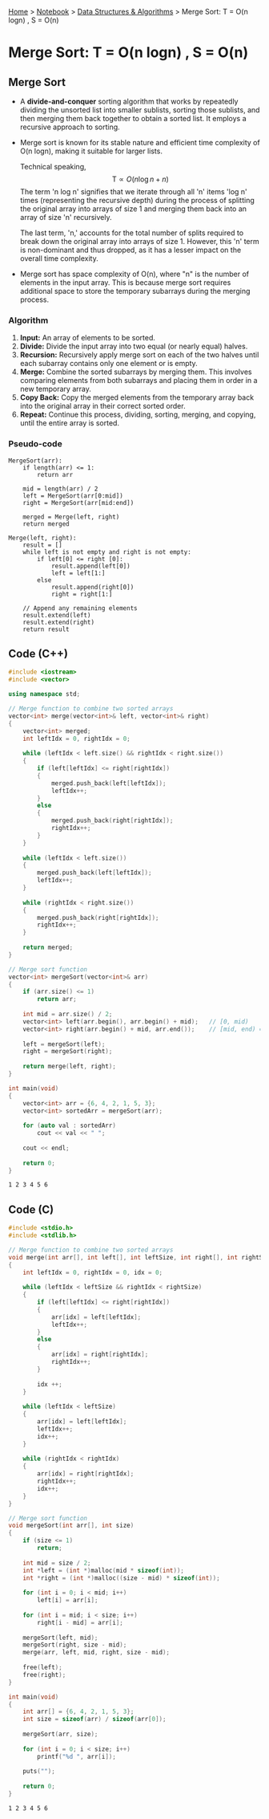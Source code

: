 <a href="../../">Home</a> > <a href="../notebook">Notebook</a> > <a href="./">Data Structures & Algorithms</a> > Merge Sort: T = O(n logn) , S = O(n) 

# Merge Sort: T = O(n logn) , S = O(n) 



## Merge Sort

* A **divide-and-conquer** sorting algorithm that works by repeatedly dividing the unsorted list into smaller sublists, sorting those sublists, and then merging them back together to obtain a sorted list. It employs a recursive approach to sorting.

* Merge sort is known for its stable nature and efficient time complexity of O(n logn), making it suitable for larger lists.

  Technical speaking,
  $$
  \text{T} \propto O({n \log n} + n)
  $$
  The term 'n log n' signifies that we iterate through all 'n' items 'log  n' times (representing the recursive depth) during the process of splitting the original array into arrays of size 1 and merging them back into an array of size 'n' recursively.

  The last term, 'n,' accounts for the total number of splits required to break down the original array into arrays of size 1. However, this 'n'  term is non-dominant and thus dropped, as it has a lesser impact on the  overall time complexity.

* Merge sort has space complexity of O(n), where "n" is the number of elements in the input array. This is because merge sort requires additional space to store the temporary subarrays during the merging process.

### Algorithm

1. **Input:** An array of elements to be sorted.
2. **Divide:** Divide the input array into two equal (or nearly equal) halves.
3. **Recursion:** Recursively apply merge sort on each of the two halves until each subarray contains only one element or is empty.
4. **Merge:** Combine the sorted subarrays by merging them. This involves comparing elements from both subarrays and placing them in order in a new temporary array.
5. **Copy Back:** Copy the merged elements from the temporary array back into the original array in their correct sorted order.
6. **Repeat:** Continue this process, dividing, sorting, merging, and copying, until the entire array is sorted.

### Pseudo-code

```plain
MergeSort(arr):
	if length(arr) <= 1:
		return arr
		
	mid = length(arr) / 2
	left = MergeSort(arr[0:mid])
	right = MergeSort(arr[mid:end])
	
	merged = Merge(left, right)
	return merged
	
Merge(left, right):
	result = []
	while left is not empty and right is not empty:
		if left[0] <= right [0]:
			result.append(left[0])
			left = left[1:]
		else
			result.append(right[0])
			right = right[1:]
			
	// Append any remaining elements
	result.extend(left)
	result.extend(right)
	return result
```



## Code (C++)

```cpp
#include <iostream>
#include <vector>

using namespace std;

// Merge function to combine two sorted arrays
vector<int> merge(vector<int>& left, vector<int>& right)
{
    vector<int> merged;
    int leftIdx = 0, rightIdx = 0;
    
    while (leftIdx < left.size() && rightIdx < right.size())
    {
        if (left[leftIdx] <= right[rightIdx])
        {
            merged.push_back(left[leftIdx]);
            leftIdx++;
        }
        else
        {
            merged.push_back(right[rightIdx]);
            rightIdx++;
        }
    }
    
    while (leftIdx < left.size())
    {
        merged.push_back(left[leftIdx]);
        leftIdx++;
    }
    
    while (rightIdx < right.size())
    {
        merged.push_back(right[rightIdx]);
        rightIdx++;
    }
    
    return merged;
}

// Merge sort function
vector<int> mergeSort(vector<int>& arr)
{
    if (arr.size() <= 1)
        return arr;
    
    int mid = arr.size() / 2;
    vector<int> left(arr.begin(), arr.begin() + mid);	// [0, mid)
    vector<int> right(arr.begin() + mid, arr.end());	// [mid, end) == [mid, last idx]
    
    left = mergeSort(left);
    right = mergeSort(right);
    
    return merge(left, right);
}

int main(void)
{
    vector<int> arr = {6, 4, 2, 1, 5, 3};
    vector<int> sortedArr = mergeSort(arr);
    
    for (auto val : sortedArr)
        cout << val << " ";
	
    cout << endl;
    
    return 0;
}
```

```plain
1 2 3 4 5 6
```



## Code (C)

```c
#include <stdio.h>
#include <stdlib.h>

// Merge function to combine two sorted arrays
void merge(int arr[], int left[], int leftSize, int right[], int rightSize)
{
    int leftIdx = 0, rightIdx = 0, idx = 0;
    
    while (leftIdx < leftSize && rightIdx < rightSize)
    {
        if (left[leftIdx] <= right[rightIdx])
        {
            arr[idx] = left[leftIdx];
            leftIdx++;
        }
        else
        {
            arr[idx] = right[rightIdx];
            rightIdx++;
        }
        
        idx ++;
    }
    
    while (leftIdx < leftSize)
    {
        arr[idx] = left[leftIdx];
        leftIdx++;
        idx++;
    }
    
    while (rightIdx < rightIdx)
    {
        arr[idx] = right[rightIdx];
        rightIdx++;
        idx++;
    }
}

// Merge sort function
void mergeSort(int arr[], int size)
{
    if (size <= 1)
        return;
    
    int mid = size / 2;
    int *left = (int *)malloc(mid * sizeof(int));
    int *right = (int *)malloc((size - mid) * sizeof(int));
    
    for (int i = 0; i < mid; i++)
 		left[i] = arr[i];
    
    for (int i = mid; i < size; i++)
        right[i - mid] = arr[i];
    
    mergeSort(left, mid);
    mergeSort(right, size - mid);
    merge(arr, left, mid, right, size - mid);
    
    free(left);
    free(right);
}

int main(void)
{
    int arr[] = {6, 4, 2, 1, 5, 3};
    int size = sizeof(arr) / sizeof(arr[0]);
    
	mergeSort(arr, size);
    
    for (int i = 0; i < size; i++)
        printf("%d ", arr[i]);
	
    puts("");
    
    return 0;
}
```

```plain
1 2 3 4 5 6
```

